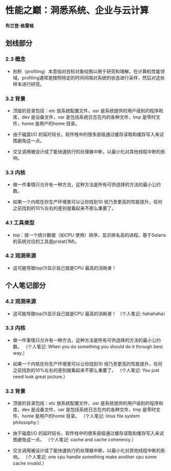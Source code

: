 # 性能之巅：洞悉系统、企业与云计算

 **布兰登·格雷格**


## 划线部分


### 2.3 概念

* 剖析（profiling）本意指对目标对象绘图以用于研究和理解。在计算机性能领域，profiling通常是按照特定的时间间隔对系统的状态进行采样，然后对这些样本进行研究。


### 3.2 背景

* 顶层的目录包括：etc 放系统配置文件，usr 是系统提供的用户级别的程序和库，dev 是设备文件，var 是包括系统日志在内的各种文件，tmp 是零时文件，home 是用户的home 目录。

* 由于磁盘I/O 的延时较长，软件栈中的很多层级通过缓存读取和缓存写入来试图避免这一点。

* 交叉调用被设计成了能快速执行的处理器中断，以最小化对其他线程中断的影响。


### 3.3 内核

* 做一件事情只允许有一种方法，这种方法是所有可供选择的方法的最小公约数。

* 如果一个内核在你生产环境里可以让你找到10 倍乃至更高的性能提升，任何之前找到的10%左右的差别就看起来不那么重要了。


### 4.1 工具类型

* top：按一个统计数据（如CPU 使用）排序，显示排名高的进程。基于Solaris 的系统对应的工具是prstat(1M)。


### 4.2 观测来源

* 这可能导致top(1)显示自己就是CPU 最高的消耗者！


## 个人笔记部分


### 4.2 观测来源

* 这可能导致top(1)显示自己就是CPU 最高的消耗者！  （个人笔记: hahahaha）


### 3.3 内核

* 做一件事情只允许有一种方法，这种方法是所有可供选择的方法的最小公约数。  （个人笔记: When you do something you should do it through best way.）

* 如果一个内核在你生产环境里可以让你找到10 倍乃至更高的性能提升，任何之前找到的10%左右的差别就看起来不那么重要了。  （个人笔记: You just need look great picture.）


### 3.2 背景

* 顶层的目录包括：etc 放系统配置文件，usr 是系统提供的用户级别的程序和库，dev 是设备文件，var 是包括系统日志在内的各种文件，tmp 是零时文件，home 是用户的home 目录。  （个人笔记: linux file system philosophy.）

* 由于磁盘I/O 的延时较长，软件栈中的很多层级通过缓存读取和缓存写入来试图避免这一点。  （个人笔记: cache and cache coherency.）

* 交叉调用被设计成了能快速执行的处理器中断，以最小化对其他线程中断的影响。  （个人笔记: one cpu handle something make another cpu some cache invalid.）

